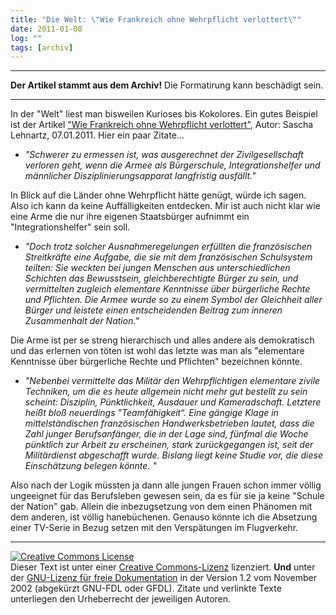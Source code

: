 ```yaml
---
title: "Die Welt: \"Wie Frankreich ohne Wehrpflicht verlottert\""
date: 2011-01-08
log: ""
tags: [archiv]
---
```

<hr><b>Der Artikel stammt aus dem Archiv!</b> Die Formatirung kann beschädigt sein.<hr>
<p>In der "Welt" liest man bisweilen Kurioses bis Kokolores. Ein gutes Beispiel ist der Artikel <a href="http://www.welt.de/debatte/article12030945/Wie-Frankreich-ohne-Wehrpflicht-verlottert.html">"Wie Frankreich ohne Wehrpflicht verlottert"</a>, Autor: Sascha Lehnartz, 07.01.2011. Hier ein paar Zitate...</p>

<ul>
<li><i>"Schwerer zu ermessen ist, was ausgerechnet der Zivilgesellschaft verloren geht, wenn die Armee als Bürgerschule, Integrationshelfer und männlicher Disziplinierungsapparat langfristig ausfällt."</i></li>
</ul>

In Blick auf die Länder ohne Wehrpflicht hätte genügt, würde ich sagen. Also ich kann da keine Auffälligkeiten entdecken. Mir ist auch nicht klar wie eine Arme die nur ihre eigenen Staatsbürger aufnimmt ein "Integrationshelfer" sein soll. 

<ul>
<li><i>"Doch trotz solcher Ausnahmeregelungen erfüllten die französischen Streitkräfte eine Aufgabe, die sie mit dem französischen Schulsystem teilten: Sie weckten bei jungen Menschen aus unterschiedlichen Schichten das Bewusstsein, gleichberechtigte Bürger zu sein, und vermittelten zugleich elementare Kenntnisse über bürgerliche Rechte und Pflichten. Die Armee wurde so zu einem Symbol der Gleichheit aller Bürger und leistete einen entscheidenden Beitrag zum inneren Zusammenhalt der Nation."</i></li>
</ul>

Die Arme ist per se streng hierarchisch und alles andere als demokratisch und das erlernen von töten ist wohl das letzte was man als "elementare Kenntnisse über bürgerliche Rechte und Pflichten" bezeichnen könnte.

<ul>
<li><i>"Nebenbei vermittelte das Militär den Wehrpflichtigen elementare zivile Techniken, um die es heute allgemein nicht mehr gut bestellt zu sein scheint: Disziplin, Pünktlichkeit, Ausdauer und Kameradschaft. Letztere heißt bloß neuerdings "Teamfähigkeit“. Eine gängige Klage in mittelständischen französischen Handwerksbetrieben lautet, dass die Zahl junger Berufsanfänger, die in der Lage sind, fünfmal die Woche pünktlich zur Arbeit zu erscheinen, stark zurückgegangen ist, seit der Militärdienst abgeschafft wurde. Bislang liegt keine Studie vor, die diese Einschätzung belegen könnte. "</i></li>
</ul>

Also nach der Logik müssten ja dann alle jungen Frauen schon immer völlig ungeeignet für das Berufsleben gewesen sein, da es für sie ja keine "Schule der Nation" gab. Allein die inbezugsetzung von dem einen Phänomen mit dem anderen, ist völlig hanebüchenen. Genauso könnte ich die Absetzung einer TV-Serie in Bezug setzen mit den Verspätungen im Flugverkehr. 

<hr />
<p><a rel="license" href="http://creativecommons.org/licenses/by-sa/3.0/de/"><img alt="Creative Commons License" style="border-width: 0pt;" src="http://i.creativecommons.org/l/by-sa/3.0/de/88x31.png" /></a> <br />
Dieser <span xmlns:dc="http://purl.org/dc/elements/1.1/" href="http://purl.org/dc/dcmitype/Text" rel="dc:type">Text</span> ist unter einer <a rel="license" href="http://creativecommons.org/licenses/by-sa/3.0/de/">Creative Commons-Lizenz</a> lizenziert. <b>Und</b> unter der <a href="http://de.wikipedia.org/wiki/GFDL">GNU-Lizenz f&uuml;r freie Dokumentation</a> in der Version 1.2 vom November 2002 (abgek&uuml;rzt GNU-FDL oder GFDL). Zitate und verlinkte Texte unterliegen den Urheberrecht der jeweiligen Autoren.</p>
